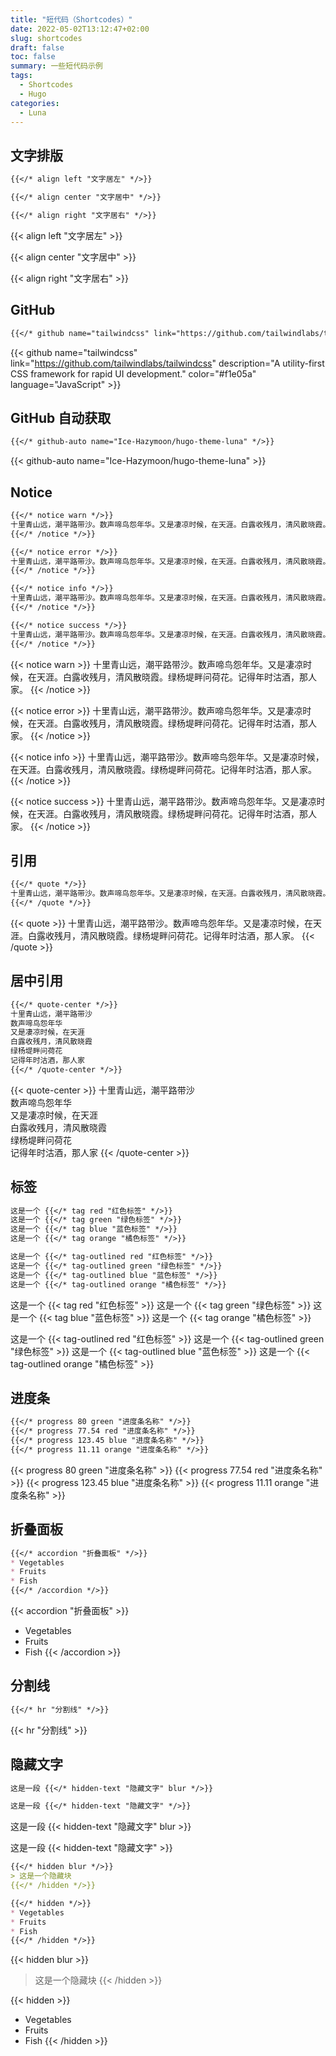 ```yaml
---
title: "短代码（Shortcodes）"
date: 2022-05-02T13:12:47+02:00
slug: shortcodes
draft: false
toc: false
summary: 一些短代码示例
tags:
  - Shortcodes
  - Hugo
categories:
  - Luna
---
```


## 文字排版

```markdown
{{</* align left "文字居左" */>}}

{{</* align center "文字居中" */>}}

{{</* align right "文字居右" */>}}
```

{{< align left "文字居左" >}}

{{< align center "文字居中" >}}

{{< align right "文字居右" >}}

## GitHub

```markdown
{{</* github name="tailwindcss" link="https://github.com/tailwindlabs/tailwindcss" description="A utility-first CSS framework for rapid UI development." color="#f1e05a" language="JavaScript" */>}}
```

{{< github name="tailwindcss" link="https://github.com/tailwindlabs/tailwindcss" description="A utility-first CSS framework for rapid UI development." color="#f1e05a" language="JavaScript" >}}

## GitHub 自动获取

```markdown
{{</* github-auto name="Ice-Hazymoon/hugo-theme-luna" */>}}
```

{{< github-auto name="Ice-Hazymoon/hugo-theme-luna" >}}

## Notice

```markdown
{{</* notice warn */>}}
十里青山远，潮平路带沙。数声啼鸟怨年华。又是凄凉时候，在天涯。白露收残月，清风散晓霞。绿杨堤畔问荷花。记得年时沽酒，那人家。
{{</* /notice */>}}

{{</* notice error */>}}
十里青山远，潮平路带沙。数声啼鸟怨年华。又是凄凉时候，在天涯。白露收残月，清风散晓霞。绿杨堤畔问荷花。记得年时沽酒，那人家。
{{</* /notice */>}}

{{</* notice info */>}}
十里青山远，潮平路带沙。数声啼鸟怨年华。又是凄凉时候，在天涯。白露收残月，清风散晓霞。绿杨堤畔问荷花。记得年时沽酒，那人家。
{{</* /notice */>}}

{{</* notice success */>}}
十里青山远，潮平路带沙。数声啼鸟怨年华。又是凄凉时候，在天涯。白露收残月，清风散晓霞。绿杨堤畔问荷花。记得年时沽酒，那人家。
{{</* /notice */>}}
```

{{< notice warn >}}
十里青山远，潮平路带沙。数声啼鸟怨年华。又是凄凉时候，在天涯。白露收残月，清风散晓霞。绿杨堤畔问荷花。记得年时沽酒，那人家。
{{< /notice >}}

{{< notice error >}}
十里青山远，潮平路带沙。数声啼鸟怨年华。又是凄凉时候，在天涯。白露收残月，清风散晓霞。绿杨堤畔问荷花。记得年时沽酒，那人家。
{{< /notice >}}

{{< notice info >}}
十里青山远，潮平路带沙。数声啼鸟怨年华。又是凄凉时候，在天涯。白露收残月，清风散晓霞。绿杨堤畔问荷花。记得年时沽酒，那人家。
{{< /notice >}}

{{< notice success >}}
十里青山远，潮平路带沙。数声啼鸟怨年华。又是凄凉时候，在天涯。白露收残月，清风散晓霞。绿杨堤畔问荷花。记得年时沽酒，那人家。
{{< /notice >}}

## 引用

```markdown
{{</* quote */>}}
十里青山远，潮平路带沙。数声啼鸟怨年华。又是凄凉时候，在天涯。白露收残月，清风散晓霞。绿杨堤畔问荷花。记得年时沽酒，那人家。
{{</* /quote */>}}
```

{{< quote >}}
十里青山远，潮平路带沙。数声啼鸟怨年华。又是凄凉时候，在天涯。白露收残月，清风散晓霞。绿杨堤畔问荷花。记得年时沽酒，那人家。
{{< /quote >}}

## 居中引用

```markdown
{{</* quote-center */>}}
十里青山远，潮平路带沙  
数声啼鸟怨年华  
又是凄凉时候，在天涯  
白露收残月，清风散晓霞  
绿杨堤畔问荷花  
记得年时沽酒，那人家
{{</* /quote-center */>}}
```

{{< quote-center >}}
十里青山远，潮平路带沙  
数声啼鸟怨年华  
又是凄凉时候，在天涯  
白露收残月，清风散晓霞  
绿杨堤畔问荷花  
记得年时沽酒，那人家
{{< /quote-center >}}

## 标签

```markdown
这是一个 {{</* tag red "红色标签" */>}}
这是一个 {{</* tag green "绿色标签" */>}}
这是一个 {{</* tag blue "蓝色标签" */>}}
这是一个 {{</* tag orange "橘色标签" */>}}

这是一个 {{</* tag-outlined red "红色标签" */>}}
这是一个 {{</* tag-outlined green "绿色标签" */>}}
这是一个 {{</* tag-outlined blue "蓝色标签" */>}}
这是一个 {{</* tag-outlined orange "橘色标签" */>}}
```

这是一个 {{< tag red "红色标签" >}}
这是一个 {{< tag green "绿色标签" >}}
这是一个 {{< tag blue "蓝色标签" >}}
这是一个 {{< tag orange "橘色标签" >}}

这是一个 {{< tag-outlined red "红色标签" >}}
这是一个 {{< tag-outlined green "绿色标签" >}}
这是一个 {{< tag-outlined blue "蓝色标签" >}}
这是一个 {{< tag-outlined orange "橘色标签" >}}

## 进度条

```markdown
{{</* progress 80 green "进度条名称" */>}}
{{</* progress 77.54 red "进度条名称" */>}}
{{</* progress 123.45 blue "进度条名称" */>}}
{{</* progress 11.11 orange "进度条名称" */>}}
```

{{< progress 80 green "进度条名称" >}}
{{< progress 77.54 red "进度条名称" >}}
{{< progress 123.45 blue "进度条名称" >}}
{{< progress 11.11 orange "进度条名称" >}}

## 折叠面板

```markdown
{{</* accordion "折叠面板" */>}}
* Vegetables
* Fruits
* Fish
{{</* /accordion */>}}
```

{{< accordion "折叠面板" >}}
* Vegetables
* Fruits
* Fish
{{< /accordion >}}

## 分割线

```markdown
{{</* hr "分割线" */>}}
```

{{< hr "分割线" >}}

## 隐藏文字

```markdown
这是一段 {{</* hidden-text "隐藏文字" blur */>}}

这是一段 {{</* hidden-text "隐藏文字" */>}}
```

这是一段 {{< hidden-text "隐藏文字" blur >}}

这是一段 {{< hidden-text "隐藏文字" >}}


```markdown
{{</* hidden blur */>}}
> 这是一个隐藏块
{{</* /hidden */>}}

{{</* hidden */>}}
* Vegetables
* Fruits
* Fish
{{</* /hidden */>}}
```

{{< hidden blur >}}
> 这是一个隐藏块
{{< /hidden >}}

{{< hidden >}}
* Vegetables
* Fruits
* Fish
{{< /hidden >}}